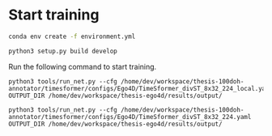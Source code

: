 # Start training


```bash
conda env create -f environment.yml
```

```bash
python3 setup.py build develop
```

Run the following command to start training.
```shell
python3 tools/run_net.py --cfg /home/dev/workspace/thesis-100doh-annotator/timesformer/configs/Ego4D/TimeSformer_divST_8x32_224_local.yaml OUTPUT_DIR /home/dev/workspace/thesis-ego4d/results/output/
```

```shell
python3 tools/run_net.py --cfg /home/dev/workspace/thesis-100doh-annotator/timesformer/configs/Ego4D/TimeSformer_divST_8x32_224.yaml OUTPUT_DIR /home/dev/workspace/thesis-ego4d/results/output/
```